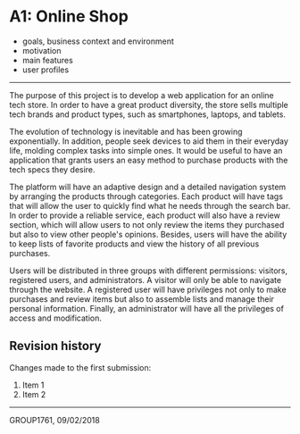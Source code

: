 # A1: Online Shop
 
* goals, business context and environment
* motivation
* main features
* user profiles
 
***
The purpose of this project is to develop a web application for an online tech store. In order to have a great product diversity, the store sells multiple tech brands and product types, such as smartphones, laptops, and tablets.

The evolution of technology is inevitable and has been growing exponentially. In addition, people seek devices to aid them in their everyday life, molding complex tasks into simple ones. It would be useful to have an application that grants users an easy method to purchase products with the tech specs they desire.

The platform will have an adaptive design and a detailed navigation system by arranging the products through categories. Each product will have tags that will allow the user to quickly find what he needs through the search bar. In order to provide a reliable service, each product will also have a review section, which will allow users to not only review the items they purchased but also to view other people's opinions. Besides, users will have the ability to keep lists of favorite products and view the history of all previous purchases.

Users will be distributed in three groups with different permissions: visitors, registered users, and administrators. A visitor will only be able to navigate through the website. A registered user will have privileges not only to make purchases and review items but also to assemble lists and manage their personal information. Finally, an administrator will have all the privileges of access and modification.
 
## Revision history
 
Changes made to the first submission:
1. Item 1
1. Item 2
 
***
 
GROUP1761, 09/02/2018
